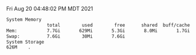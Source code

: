 Fri Aug 20 04:48:02 PM MDT 2021
```bash
System Memory
               total        used        free      shared  buff/cache   available
Mem:           7.7Gi       629Mi       5.3Gi       8.0Mi       1.7Gi       6.7Gi
Swap:          7.6Gi        30Mi       7.6Gi
System Storage
626M	.
```
```bash
